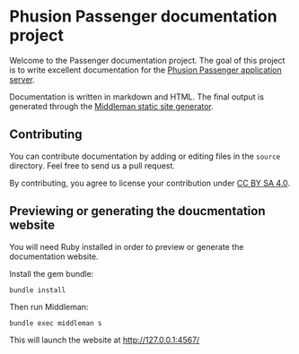# Phusion Passenger documentation project

Welcome to the Passenger documentation project. The goal of this project is to write excellent documentation for the [Phusion Passenger application server](https://www.phusionpassenger.com/).

Documentation is written in markdown and HTML. The final output is generated through the [Middleman static site generator]().

## Contributing

You can contribute documentation by adding or editing files in the `source` directory. Feel free to send us a pull request.

By contributing, you agree to license your contribution under [CC BY SA 4.0](http://creativecommons.org/licenses/by-sa/4.0/).

## Previewing or generating the doucmentation website

You will need Ruby installed in order to preview or generate the documentation website.

Install the gem bundle:

    bundle install

Then run Middleman:

    bundle exec middleman s

This will launch the website at http://127.0.0.1:4567/
